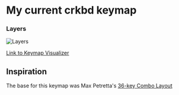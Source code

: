 # My current crkbd keymap

### Layers
![Layers](./assets/corne_layers.svg)

[Link to Keymap Visualizer](https://github.com/caksoylar/keymap)


## Inspiration
The base for this keymap was Max Petretta's [36-key Combo Layout](https://github.com/maxpetretta/keymap)
